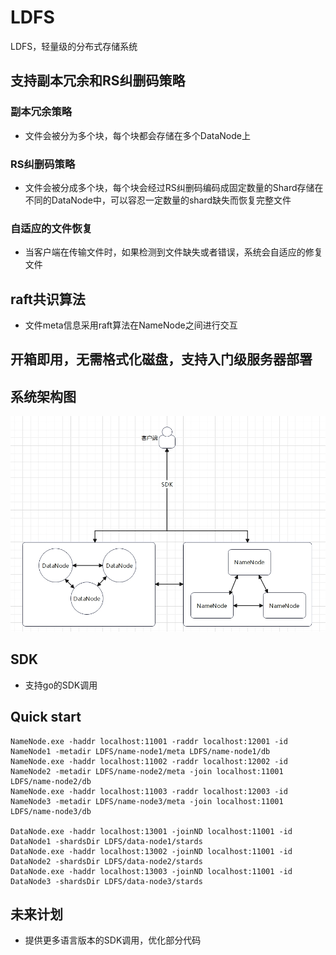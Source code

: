 # LDFS
LDFS，轻量级的分布式存储系统

## 支持副本冗余和RS纠删码策略
### 副本冗余策略
- 文件会被分为多个块，每个块都会存储在多个DataNode上

### RS纠删码策略
- 文件会被分成多个块，每个块会经过RS纠删码编码成固定数量的Shard存储在不同的DataNode中，可以容忍一定数量的shard缺失而恢复完整文件

### 自适应的文件恢复
- 当客户端在传输文件时，如果检测到文件缺失或者错误，系统会自适应的修复文件

## raft共识算法
- 文件meta信息采用raft算法在NameNode之间进行交互

## 开箱即用，无需格式化磁盘，支持入门级服务器部署

## 系统架构图
![图片描述](img/LDFS架构图.png)

## SDK
- 支持go的SDK调用

## Quick start
```shell
NameNode.exe -haddr localhost:11001 -raddr localhost:12001 -id NameNode1 -metadir LDFS/name-node1/meta LDFS/name-node1/db
NameNode.exe -haddr localhost:11002 -raddr localhost:12002 -id NameNode2 -metadir LDFS/name-node2/meta -join localhost:11001 LDFS/name-node2/db
NameNode.exe -haddr localhost:11003 -raddr localhost:12003 -id NameNode3 -metadir LDFS/name-node3/meta -join localhost:11001 LDFS/name-node3/db

DataNode.exe -haddr localhost:13001 -joinND localhost:11001 -id DataNode1 -shardsDir LDFS/data-node1/stards
DataNode.exe -haddr localhost:13002 -joinND localhost:11001 -id DataNode2 -shardsDir LDFS/data-node2/stards
DataNode.exe -haddr localhost:13003 -joinND localhost:11001 -id DataNode3 -shardsDir LDFS/data-node3/stards
```

## 未来计划
- 提供更多语言版本的SDK调用，优化部分代码


